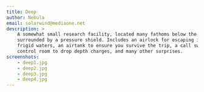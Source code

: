 ```yaml
---
title: Deep
author: Nebula
email: solarwind@mediaone.net
description: >
    A somewhat small research facility, located many fathoms below the surface, and
    surrounded by a pressure shield. Includes an airlock for escaping into the
    frigid waters, an airtank to ensure you survive the trip, a call switch in the
    control room to drop depth charges, and many other surprises.
screenshots:
    - deep1.jpg
    - deep2.jpg
    - deep3.jpg
    - deep4.jpg
---
```


